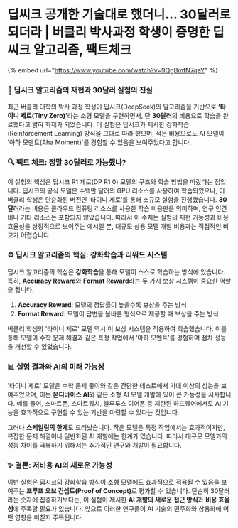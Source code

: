 # 딥씨크 공개한 기술대로 했더니... 30달러로 되더라 | 버클리 박사과정 학생이 증명한 딥씨크 알고리즘, 팩트체크

{% embed url="https://www.youtube.com/watch?v=9QgBmfN7qeY" %}

### 🧠 딥시크 알고리즘의 재현과 30달러 실험의 진실

최근 버클리 대학의 박사 과정 학생이 딥시크(DeepSeek)의 알고리즘을 기반으로 **‘타이니 제로(Tiny Zero)’**&#xB77C;는 소형 모델을 구현하면서, 단 **30달러**의 비용으로 학습을 완료했다고 밝혀 화제가 되었습니다. 이 실험은 딥시크가 제시한 강화학습(Reinforcement Learning) 방식을 그대로 따라 했으며, 적은 비용으로도 AI 모델이 '아하 모멘트(Aha Moment)'를 경험할 수 있음을 보여주었다고 합니다.

### 🔍 **팩트 체크: 정말 30달러로 가능했나?**

이 실험의 핵심은 딥시크 R1 제로(DP R1 0) 모델의 구조와 학습 방법을 따랐다는 점입니다. 딥시크의 공식 모델은 수백만 달러의 GPU 리소스를 사용하여 학습되었으나, 이 버클리 학생은 단순화된 버전인 ‘타이니 제로’를 통해 소규모 실험을 진행했습니다. **30달러**라는 비용은 클라우드 컴퓨팅 리소스를 사용한 학습 비용만을 의미하며, 연구 인건비나 기타 리소스는 포함되지 않았습니다. 따라서 이 수치는 실험의 재현 가능성과 비용 효율성을 상징적으로 보여주는 예시일 뿐, 대규모 상용 모델 개발 비용과는 직접적인 비교가 어렵습니다.

### ⚙️ **딥시크 알고리즘의 핵심: 강화학습과 리워드 시스템**

딥시크 알고리즘의 핵심은 **강화학습**을 통해 모델이 스스로 학습하는 방식에 있습니다. 특히, **Accuracy Reward**와 **Format Reward**라는 두 가지 보상 시스템이 중요한 역할을 합니다.

1. **Accuracy Reward**: 모델의 정답률이 높을수록 보상을 주는 방식
2. **Format Reward**: 모델이 답변을 올바른 형식으로 제공할 때 보상을 주는 방식

버클리 학생의 '타이니 제로' 모델 역시 이 보상 시스템을 적용하여 학습했습니다. 이를 통해 모델이 수학 문제 해결과 같은 특정 작업에서 ‘아하 모멘트’를 경험하며 점차 성능을 개선할 수 있었습니다.

### 📊 **실험 결과와 AI의 미래 가능성**

'타이니 제로' 모델은 수학 문제 풀이와 같은 간단한 테스트에서 기대 이상의 성능을 보여주었으며, 이는 **온디바이스 AI**와 같은 소형 AI 모델 개발에 있어 큰 가능성을 시사합니다. 예를 들어, 스마트폰, 스마트워치, 블루투스 이어폰 등 제한된 하드웨어에서도 AI 기능을 효과적으로 구현할 수 있는 기반을 마련할 수 있다는 것입니다.

그러나 **스케일링의 한계**도 드러났습니다. 작은 모델은 특정 작업에서는 효과적이지만, 복잡한 문제 해결이나 일반화된 AI 개발에는 한계가 있습니다. 따라서 대규모 모델과의 성능 차이를 극복하기 위해서는 추가적인 연구와 개발이 필요합니다.

### ✨ **결론: 저비용 AI의 새로운 가능성**

이번 실험은 딥시크의 강화학습 방식이 소형 모델에도 효과적으로 적용될 수 있음을 보여주는 **프루프 오브 컨셉트(Proof of Concept)**&#xB85C; 평가할 수 있습니다. 단순히 30달러라는 숫자에 집중하기보다는, 이 실험이 제시한 **AI 개발의 새로운 접근 방식**과 **비용 효율성**에 주목할 필요가 있습니다. 앞으로 이러한 연구들이 AI 기술의 민주화와 상용화에 어떤 영향을 미칠지 주목됩니다.
